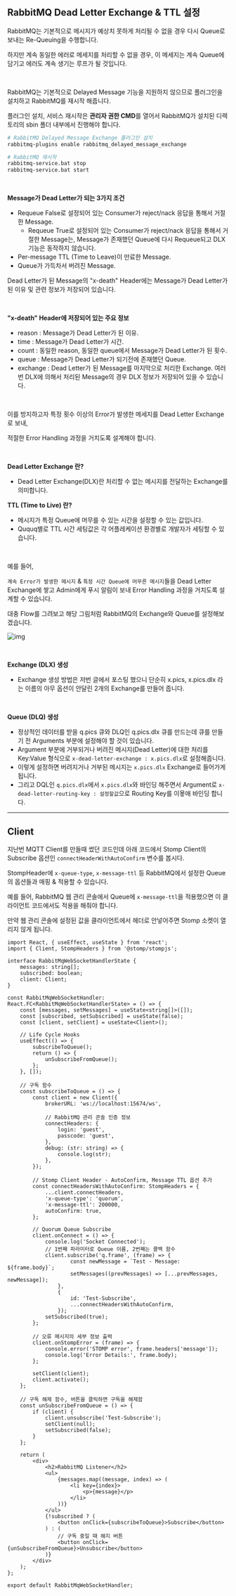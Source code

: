 ## RabbitMQ Dead Letter Exchange & TTL 설정

RabbitMQ는 기본적으로 메시지가 예상치 못하게 처리될 수 없을 경우 다시 Queue로 보내는 Re-Queuing을 수행합니다.

하지만 계속 동일한 에러로 메세지를 처리할 수 없을 경우, 이 메세지는 계속 Queue에 담기고 에러도 계속 생기는 루프가 될 것입니다.

<br>

RabbitMQ는 기본적으로 Delayed Message 기능을 지원하지 않으므로 플러그인을 설치하고 RabbitMQ를 재시작 해줍니다.

플러그인 설치, 서비스 재시작은 **관리자 권한 CMD**를 열어서 RabbitMQ가 설치된 디렉토리의 sbin 폴더 내부에서 진행해야 합니다.

```bash
# RabbitMQ Delayed Message Exchange 플러그인 설치
rabbitmq-plugins enable rabbitmq_delayed_message_exchange

# RabbitMQ 재시작
rabbitmq-service.bat stop
rabbitmq-service.bat start
```

<br>

**Message가 Dead Letter가 되는 3가지 조건**

- Requeue False로 설정되어 있는 Consumer가 reject/nack 응답을 통해서 거절한 Message.
  - Requeue True로 설정되어 있는 Consumer가 reject/nack 응답을 통해서 거절한 Message는, Message가 존재했던 Queue에 다시 Requeue되고 DLX 기능은 동작하지 않습니다.
- Per-message TTL (Time to Leave)이 만료한 Message.
- Queue가 가득차서 버려진 Message.

Dead Letter가 된 Message의 "x-death" Header에는 Message가 Dead Letter가 된 이유 및 관련 정보가 저장되어 있습니다.

<br>

**"x-death" Header에 저장되어 있는 주요 정보**

- reason : Message가 Dead Letter가 된 이유.
- time : Message가 Dead Letter가 시간.
- count : 동일한 reason, 동일한 queue에서 Message가 Dead Letter가 된 횟수.
- queue : Message가 Dead Letter가 되기전에 존재했던 Queue.
- exchange : Dead Letter가 된 Message를 마지막으로 처리한 Exchange. 여러번 DLX에 의해서 처리된 Message의 경우 DLX 정보가 저장되어 있을 수 있습니다.

<br>

이를 방지하고자 특정 횟수 이상의 Error가 발생한 메세지를 Dead Letter Exchange로 보내,

적절한 Error Handling 과정을 거치도록 설계해야 합니다.

<br>

**Dead Letter Exchange 란?**
- Dead Letter Exchange(DLX)란 처리할 수 없는 메시지를 전달하는 Exchange를 의미합니다.

**TTL (Time to Live) 란?**
- 메시지가 특정 Queue에 머무를 수 있는 시간을 설정할 수 있는 값입니다.
- Ququq별로 TTL 시간 세팅값은 각 어플레케이션 환경별로 개발자가 세팅할 수 있습니다.

<br>

예를 들어,

`계속 Error가 발생한 메시지` & `특정 시간 Queue에 머무른 메시지`들을 Dead Letter Exchange에 쌓고 Admin에게 푸시 알림이 보내 Error Handling 과정을 거치도록 설계할 수 있습니다.



대충 Flow를 그려보고 해당 그림처럼 RabbitMQ의 Exchange와 Queue를 설정해보겠습니다.

![img](https://raw.githubusercontent.com/spacedustz/Obsidian-Image-Server/main/img2/dlx.png)

<br>

**Exchange (DLX) 생성**
- Exchange 생성 방법은 저번 글에서 포스팅 했으니 단순히 x.pics, x.pics.dlx 라는 이름의 아무 옵션이 안달린 2개의 Exchange를 만들어 줍니다.

<br>

**Queue (DLQ) 생성**
- 정상적인 데이터를 받을 q.pics 큐와 DLQ인 q.pics.dlx 큐를 만드는데 큐를 만들기 전 Arguments 부분에 설정해야 할 것이 있습니다.
- Argument 부분에 거부되거나 버려진 메시지(Dead Letter)에 대한 처리를 Key:Value 형식으로 `x-dead-letter-exchange : x.pics.dlx`로 설정해줍니다.
- 이렇게 설정하면 버려지거나 거부된 메시지는 `x.pics.dlx` Exchange로 들어가게 됩니다.
- 그리고 DQL인 `q.pics.dlx`에서 `x.pics.dlx`와 바인딩 해주면서 Argument로 `x-dead-letter-routing-key : 설정할값`으로 Routing Key를 이욯애 바인딩 합니다.

---

## Client

지난번 MQTT Client를 만들때 썼던 코드인데 아래 코드에서 Stomp Client의 Subscribe 옵션인 `connectHeaderWithAutoConfirm` 변수를 봅시다.

StompHeader에 `x-queue-type`, `x-message-ttl` 등 RabbitMQ에서 설정한 Queue의 옵션들과 매핑 & 적용할 수 있습니다.

예를 들어, RabbitMQ 웹 관리 콘솔에서 Queue에 `x-message-ttl`을 적용했으면 이 클라이언트 코드에서도 적용을 해줘야 합니다.

만약 웹 관리 콘솔에 설정된 값을 클라이언트에서 헤더로 안넣어주면 Stomp 소켓이 열리지 않게 됩니다.

```tsx
import React, { useEffect, useState } from 'react';  
import { Client, StompHeaders } from '@stomp/stompjs';  
  
interface RabbitMqWebSocketHandlerState {  
    messages: string[];  
    subscribed: boolean;  
    client: Client;  
}  
  
const RabbitMqWebSocketHandler: React.FC<RabbitMqWebSocketHandlerState> = () => {  
    const [messages, setMessages] = useState<string[]>([]);  
    const [subscribed, setSubscribed] = useState(false);  
    const [client, setClient] = useState<Client>();  
  
    // Life Cycle Hooks  
    useEffect(() => {  
        subscribeToQueue();  
        return () => {  
            unSubscribeFromQueue();  
        };  
    }, []);  
  
    // 구독 함수  
    const subscribeToQueue = () => {  
        const client = new Client({  
            brokerURL: 'ws://localhost:15674/ws',  
  
            // RabbitMQ 관리 콘솔 인증 정보  
            connectHeaders: {  
                login: 'guest',  
                passcode: 'guest',  
            },  
            debug: (str: string) => {  
                console.log(str);  
            },  
        });  
  
        // Stomp Client Header - AutoConfirm, Message TTL 옵션 추가  
        const connectHeadersWithAutoConfirm: StompHeaders = {  
            ...client.connectHeaders,  
            'x-queue-type': 'quorum',  
            'x-message-ttl': 200000,  
            autoConfirm: true,  
        };  
  
        // Quorum Queue Subscribe  
        client.onConnect = () => {  
            console.log('Socket Connected');  
            // 1번째 파라미터로 Queue 이름, 2번째는 콜백 함수  
            client.subscribe('q.frame', (frame) => {  
                    const newMessage = `Test - Message: ${frame.body}`;  
                    setMessages((prevMessages) => [...prevMessages, newMessage]);  
                },  
                {  
                    id: 'Test-Subscribe',  
                    ...connectHeadersWithAutoConfirm,  
                });  
            setSubscribed(true);  
        };  
  
        // 오류 메시지의 세부 정보 출력  
        client.onStompError = (frame) => {  
            console.error('STOMP error', frame.headers['message']);  
            console.log('Error Details:', frame.body);  
        };  
  
        setClient(client);  
        client.activate();  
    };  
  
    // 구독 해제 함수, 버튼을 클릭하면 구독을 해제함  
    const unSubscribeFromQueue = () => {  
        if (client) {  
            client.unsubscribe('Test-Subscribe');  
            setClient(null);  
            setSubscribed(false);  
        }  
    };  
  
    return (  
        <div>  
            <h2>RabbitMQ Listener</h2>  
            <ul>  
                {messages.map((message, index) => (  
                    <li key={index}>  
                        <p>{message}</p>  
                    </li>  
                ))}  
            </ul>  
            {!subscribed ? (  
                <button onClick={subscribeToQueue}>Subscribe</button>  
            ) : (  
                // 구독 중일 때 해지 버튼  
                <button onClick={unSubscribeFromQueue}>Unsubscribe</button>  
            )}  
        </div>  
    );  
};  
  
export default RabbitMqWebSocketHandler;
```